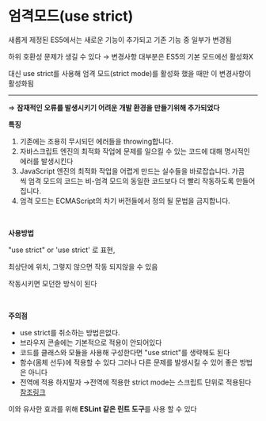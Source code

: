 # 엄격모드(use strict) #
새롭게 제정된 ES5에서는 새로운 기능이 추가되고 기존 기능 중 일부가 변경됨  

하위 호환성 문제가 생길 수 있다 → 변경사항 대부분은 ES5의 기본 모드에선 활성화X

대신 use strict를 사용해 엄격 모드(strict mode)를 활성화 했을 때만 이 변경사항이 활성화됨

---

⇒ **잠재적인 오류를 발생시키기 어려운 개발 환경을 만들기위해 추가되었다**
<br>

**특징** 

1. 기존에는 조용히 무시되던 에러들을 throwing합니다.
2. 자바스크립트 엔진의 최적화 작업에 문제를 일으킬 수 있는 코드에 대해 명시적인 에러를 발생시킨다
3. JavaScript 엔진의 최적화 작업을 어렵게 만드는 실수들을 바로잡습니다. 가끔씩 엄격 모드의 코드는 비-엄격 모드의 동일한 코드보다 더 빨리 작동하도록 만들어집니다.
4. 엄격 모드는 ECMAScript의 차기 버전들에서 정의 될 문법을 금지합니다.

<br>

**사용방법**

"use strict" or 'use strict' 로 표현, 

최상단에 위치, 그렇지 않으면 작동 되지않을 수 있음

작동시키면 모던한 방식이 된다

<br>

**주의점**

- use strict를 취소하는 방법은없다.
- 브라우저 콘솔에는 기본적으로 적용이 안되어있다
- 코드를 클래스와 모듈을 사용해 구성한다면 "use strict"를 생략해도 된다
- 함수(몸체 선두)에 적용할 수 있다 그러나 다른 문제를 발생시킬 수 있어 좋은 방법은 아니다
- 전역에 적용 하지말자 →전역에 적용한 strict mode는 스크립트 단위로 적용된다 [참조링크](https://poiemaweb.com/js-strict-mode#3-%EC%A0%84%EC%97%AD%EC%97%90-strict-mode%EB%A5%BC-%EC%A0%81%EC%9A%A9%ED%95%98%EB%8A%94-%EA%B2%83%EC%9D%80-%ED%94%BC%ED%95%98%EC%9E%90)

이와 유사한 효과를 위해 **ESLint 같은 린트 도구**를 사용 할 수 있다
